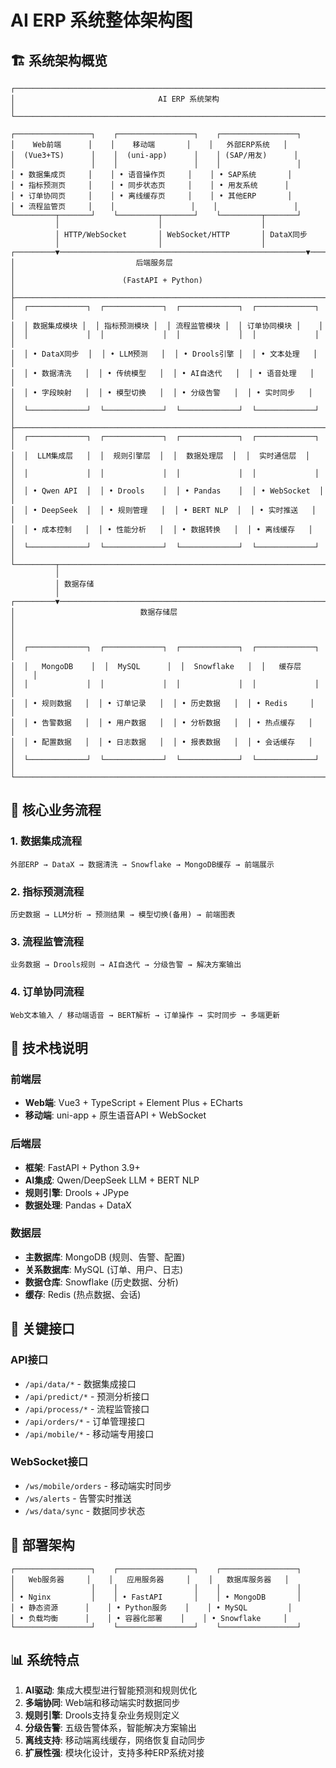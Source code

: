 # AI ERP 系统整体架构图

## 🏗️ 系统架构概览

```
┌─────────────────────────────────────────────────────────────────────────────────┐
│                                AI ERP 系统架构                                  │
└─────────────────────────────────────────────────────────────────────────────────┘

┌─────────────────┐    ┌─────────────────┐    ┌─────────────────┐
│    Web前端      │    │    移动端       │    │   外部ERP系统   │
│  (Vue3+TS)      │    │  (uni-app)      │    │ (SAP/用友)      │
│                 │    │                 │    │                 │
│ • 数据集成页     │    │ • 语音操作页     │    │ • SAP系统       │
│ • 指标预测页     │    │ • 同步状态页     │    │ • 用友系统      │
│ • 订单协同页     │    │ • 离线缓存页     │    │ • 其他ERP       │
│ • 流程监管页     │    │                 │    │                 │
└─────────┬───────┘    └─────────┬───────┘    └─────────┬───────┘
          │                      │                      │
          │ HTTP/WebSocket       │ WebSocket/HTTP       │ DataX同步
          │                      │                      │
┌─────────▼───────────────────────────────────────────────────────▼───────┐
│                           后端服务层                                    │
│                        (FastAPI + Python)                              │
├─────────────────────────────────────────────────────────────────────────┤
│  ┌─────────────┐  ┌─────────────┐  ┌─────────────┐  ┌─────────────┐    │
│  │ 数据集成模块 │  │ 指标预测模块 │  │ 流程监管模块 │  │ 订单协同模块 │    │
│  │             │  │             │  │             │  │             │    │
│  │ • DataX同步  │  │ • LLM预测   │  │ • Drools引擎 │  │ • 文本处理   │    │
│  │ • 数据清洗   │  │ • 传统模型   │  │ • AI自迭代   │  │ • 语音处理   │    │
│  │ • 字段映射   │  │ • 模型切换   │  │ • 分级告警   │  │ • 实时同步   │    │
│  └─────────────┘  └─────────────┘  └─────────────┘  └─────────────┘    │
├─────────────────────────────────────────────────────────────────────────┤
│  ┌─────────────┐  ┌─────────────┐  ┌─────────────┐  ┌─────────────┐    │
│  │  LLM集成层   │  │  规则引擎层  │  │  数据处理层  │  │  实时通信层  │    │
│  │             │  │             │  │             │  │             │    │
│  │ • Qwen API  │  │ • Drools    │  │ • Pandas    │  │ • WebSocket  │    │
│  │ • DeepSeek  │  │ • 规则管理   │  │ • BERT NLP  │  │ • 实时推送   │    │
│  │ • 成本控制   │  │ • 性能分析   │  │ • 数据转换   │  │ • 离线缓存   │    │
│  └─────────────┘  └─────────────┘  └─────────────┘  └─────────────┘    │
└─────────┬───────────────────────────────────────────────────────────────┘
          │
          │ 数据存储
          │
┌─────────▼───────────────────────────────────────────────────────────────┐
│                            数据存储层                                   │
│                                                                         │
│  ┌─────────────┐  ┌─────────────┐  ┌─────────────┐  ┌─────────────┐    │
│  │   MongoDB    │  │  MySQL      │  │  Snowflake   │  │   缓存层     │    │
│  │             │  │             │  │             │  │             │    │
│  │ • 规则数据   │  │ • 订单记录   │  │ • 历史数据   │  │ • Redis     │    │
│  │ • 告警数据   │  │ • 用户数据   │  │ • 分析数据   │  │ • 热点缓存   │    │
│  │ • 配置数据   │  │ • 日志数据   │  │ • 报表数据   │  │ • 会话缓存   │    │
│  └─────────────┘  └─────────────┘  └─────────────┘  └─────────────┘    │
└─────────────────────────────────────────────────────────────────────────┘
```

## 🔄 核心业务流程

### 1. 数据集成流程
```
外部ERP → DataX → 数据清洗 → Snowflake → MongoDB缓存 → 前端展示
```

### 2. 指标预测流程
```
历史数据 → LLM分析 → 预测结果 → 模型切换(备用) → 前端图表
```

### 3. 流程监管流程
```
业务数据 → Drools规则 → AI自迭代 → 分级告警 → 解决方案输出
```

### 4. 订单协同流程
```
Web文本输入 / 移动端语音 → BERT解析 → 订单操作 → 实时同步 → 多端更新
```

## 🎯 技术栈说明

### 前端层
- **Web端**: Vue3 + TypeScript + Element Plus + ECharts
- **移动端**: uni-app + 原生语音API + WebSocket

### 后端层
- **框架**: FastAPI + Python 3.9+
- **AI集成**: Qwen/DeepSeek LLM + BERT NLP
- **规则引擎**: Drools + JPype
- **数据处理**: Pandas + DataX

### 数据层
- **主数据库**: MongoDB (规则、告警、配置)
- **关系数据库**: MySQL (订单、用户、日志)
- **数据仓库**: Snowflake (历史数据、分析)
- **缓存**: Redis (热点数据、会话)

## 🔗 关键接口

### API接口
- `/api/data/*` - 数据集成接口
- `/api/predict/*` - 预测分析接口
- `/api/process/*` - 流程监管接口
- `/api/orders/*` - 订单管理接口
- `/api/mobile/*` - 移动端专用接口

### WebSocket接口
- `/ws/mobile/orders` - 移动端实时同步
- `/ws/alerts` - 告警实时推送
- `/ws/data/sync` - 数据同步状态

## 🚀 部署架构

```
┌─────────────────┐    ┌─────────────────┐    ┌─────────────────┐
│   Web服务器     │    │   应用服务器     │    │   数据库服务器   │
│                 │    │                 │    │                 │
│ • Nginx         │    │ • FastAPI       │    │ • MongoDB       │
│ • 静态资源      │    │ • Python服务    │    │ • MySQL         │
│ • 负载均衡      │    │ • 容器化部署    │    │ • Snowflake     │
└─────────────────┘    └─────────────────┘    └─────────────────┘
```

## 📊 系统特点

1. **AI驱动**: 集成大模型进行智能预测和规则优化
2. **多端协同**: Web端和移动端实时数据同步
3. **规则引擎**: Drools支持复杂业务规则定义
4. **分级告警**: 五级告警体系，智能解决方案输出
5. **离线支持**: 移动端离线缓存，网络恢复自动同步
6. **扩展性强**: 模块化设计，支持多种ERP系统对接
